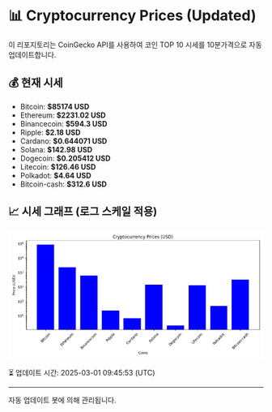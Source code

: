 
# 📊 Cryptocurrency Prices (Updated)

이 리포지토리는 CoinGecko API를 사용하여 코인 TOP 10 시세를 10분가격으로 자동 업데이트합니다.

## 💰 현재 시세
- Bitcoin: **$85174 USD**
- Ethereum: **$2231.02 USD**
- Binancecoin: **$594.3 USD**
- Ripple: **$2.18 USD**
- Cardano: **$0.644071 USD**
- Solana: **$142.98 USD**
- Dogecoin: **$0.205412 USD**
- Litecoin: **$126.46 USD**
- Polkadot: **$4.64 USD**
- Bitcoin-cash: **$312.6 USD**

## 📈 시세 그래프 (로그 스케일 적용)
![Crypto Prices](crypto_prices.png)

⏳ 업데이트 시간: 2025-03-01 09:45:53 (UTC)

---
자동 업데이트 봇에 의해 관리됩니다.
